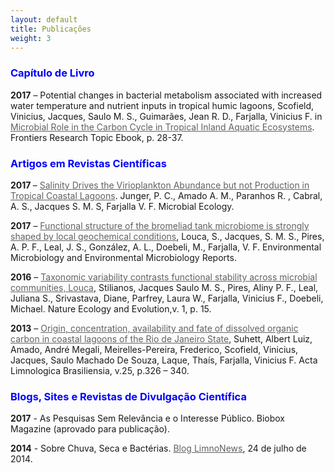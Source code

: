 ```yaml
---
layout: default
title: Publicações
weight: 3
---
```


<h3 style="color:blue;">Capítulo de Livro</h3>
<p align="left"><strong>2017</strong> – Potential changes in bacterial metabolism associated with increased water temperature and nutrient inputs in tropical humic lagoons, Scofield, Vinicius, Jacques, Saulo M. S., Guimarães, Jean R. D., Farjalla, Vinicius F. in <a href="http://journal.frontiersin.org/researchtopic/735/microbial-role-in-the-carbon-cycle-in-tropical-inland-aquatic-ecosystems" style="color:#616161;">Microbial Role in the Carbon Cycle in Tropical Inland Aquatic Ecosystems</a>. <span id="ctl00_ctl00_MainContentPlaceHolder_ContentAreaMainContent_ucBookDetail_lblProductDesc">Frontiers Research Topic Ebook, p. 28-37.</span>
<br>

<h3 style="color:blue;">Artigos em Revistas Científicas</h3>
<strong>2017 </strong>– <a href="https://link.springer.com/article/10.1007/s00248-017-1038-3" target="_blank" rel="noopener" style="color:#616161;">Salinity Drives the Virioplankton Abundance but not Production in Tropical Coastal Lagoons</a>. Junger, P. C., Amado A. M., Paranhos R. , Cabral, A. S., Jacques S. M. S, Farjalla V. F. Microbial Ecology.</p>

<strong>2017</strong> – <a href="https://www.ncbi.nlm.nih.gov/pubmed/28488752" style="color:#616161;">Functional structure of the bromeliad tank microbiome is strongly shaped by local geochemical conditions</a>, Louca, S., Jacques, S. M. S., Pires, A. P. F., Leal, J. S., González, A. L., Doebeli, M., Farjalla, V. F. Environmental Microbiology and Environmental Microbiology Reports.</p>

<strong>2016</strong> – <a href="http://www.nature.com/articles/s41559-016-0015" style="color:#616161;">Taxonomic variability contrasts functional stability across microbial communities, Louca</a>, Stilianos, Jacques Saulo M. S., Pires, Aliny P. F., Leal, Juliana S., Srivastava, Diane, Parfrey, Laura W., Farjalla, Vinicius F., Doebeli, Michael. Nature Ecology and Evolution,v. 1, p. 15.</p>

<strong>2013</strong> – <a href="https://www.researchgate.net/publication/260772667_Origin_concentration_availability_and_fate_of_dissolved_organic_carbon_in_coastal_lagoons_of_the_Rio_de_Janeiro_State" style="color:#616161;">Origin, concentration, availability and fate of dissolved organic carbon in coastal lagoons of the Rio de Janeiro State</a>, Suhett, Albert Luiz, Amado, André Megali, Meirelles-Pereira, Frederico, Scofield, Vinicius, Jacques, Saulo Machado De Souza, Laque, Thaís, Farjalla, Vinicius F. Acta Limnologica Brasiliensia, v.25, p.326 – 340.
<br>

<h3 style="color:blue;"> Blogs, Sites e Revistas de Divulgação Científica</h3>
<strong>2017</strong> - As Pesquisas Sem Relevância e o Interesse Público. Biobox Magazine (aprovado para publicação).
<br>

<strong>2014</strong> - Sobre Chuva, Seca e Bactérias. <a href="https://limnonews.wordpress.com/2014/07/24/sobre-chuva-seca-e-bacterias/" style="color:#616161;">Blog LimnoNews</a>, 24 de julho de 2014.
